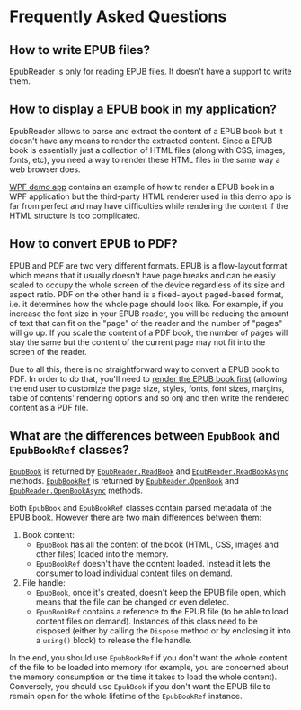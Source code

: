 # Frequently Asked Questions

## How to write EPUB files?

EpubReader is only for reading EPUB files. It doesn't have a support to write them.

## How to display a EPUB book in my application?

EpubReader allows to parse and extract the content of a EPUB book but it doesn't have any means to render the extracted content. Since a EPUB book is essentially just a collection of HTML files (along with CSS, images, fonts, etc), you need a way to render these HTML files in the same way a web browser does.

[WPF demo app](https://github.com/vers-one/EpubReader/tree/master/Source/VersOne.Epub.WpfDemo/) contains an example of how to render a EPUB book in a WPF application but the third-party HTML renderer used in this demo app is far from perfect and may have difficulties while rendering the content if the HTML structure is too complicated.

## How to convert EPUB to PDF?

EPUB and PDF are two very different formats. EPUB is a flow-layout format which means that it usually doesn't have page breaks and can be easily scaled to occupy the whole screen of the device regardless of its size and aspect ratio. PDF on the other hand is a fixed-layout paged-based format, i.e. it determines how the whole page should look like. For example, if you increase the font size in your EPUB reader, you will be reducing the amount of text that can fit on the "page" of the reader and the number of "pages" will go up. If you scale the content of a PDF book, the number of pages will stay the same but the content of the current page may not fit into the screen of the reader.

Due to all this, there is no straightforward way to convert a EPUB book to PDF. In order to do that, you'll need to [render the EPUB book first](#how-to-display-a-epub-book-in-my-application) (allowing the end user to customize the page size, styles, fonts, font sizes, margins, table of contents' rendering options and so on) and then write the rendered content as a PDF file.

## What are the differences between `EpubBook` and `EpubBookRef` classes?

[`EpubBook`](xref:VersOne.Epub.EpubBook) is returned by [`EpubReader.ReadBook`](xref:VersOne.Epub.EpubReader#VersOne_Epub_EpubReader_ReadBook_System_IO_Stream_VersOne_Epub_Options_EpubReaderOptions_) and [`EpubReader.ReadBookAsync`](xref:VersOne.Epub.EpubReader#VersOne_Epub_EpubReader_ReadBookAsync_System_IO_Stream_VersOne_Epub_Options_EpubReaderOptions_) methods. [`EpubBookRef`](xref:VersOne.Epub.EpubBookRef) is returned by [`EpubReader.OpenBook`](xref:VersOne.Epub.EpubReader#VersOne_Epub_EpubReader_OpenBook_System_IO_Stream_VersOne_Epub_Options_EpubReaderOptions_) and [`EpubReader.OpenBookAsync`](xref:VersOne.Epub.EpubReader#VersOne_Epub_EpubReader_OpenBookAsync_System_IO_Stream_VersOne_Epub_Options_EpubReaderOptions_) methods.

Both `EpubBook` and `EpubBookRef` classes contain parsed metadata of the EPUB book. However there are two main differences between them:
1. Book content:
    * `EpubBook` has all the content of the book (HTML, CSS, images and other files) loaded into the memory.
    * `EpubBookRef` doesn't have the content loaded. Instead it lets the consumer to load individual content files on demand.
2. File handle:
    * `EpubBook`, once it's created, doesn't keep the EPUB file open, which means that the file can be changed or even deleted.
    * `EpubBookRef` contains a reference to the EPUB file (to be able to load content files on demand). Instances of this class need to be disposed (either by calling the `Dispose` method or by enclosing it into a `using()` block) to release the file handle.

In the end, you should use `EpubBookRef` if you don't want the whole content of the file to be loaded into memory (for example, you are concerned about the memory consumption or the time it takes to load the whole content). Conversely, you should use `EpubBook` if you don't want the EPUB file to remain open for the whole lifetime of the `EpubBookRef` instance.

